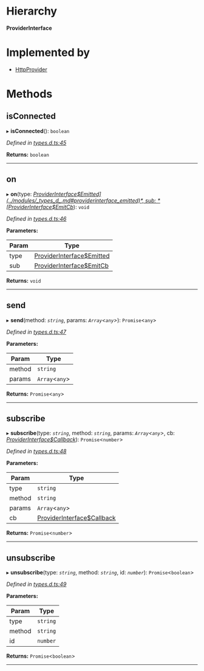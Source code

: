 

# Hierarchy

**ProviderInterface**

# Implemented by

* [HttpProvider](../classes/_http_index_.httpprovider.md)

# Methods

<a id="isconnected"></a>

##  isConnected

▸ **isConnected**(): `boolean`

*Defined in [types.d.ts:45](https://github.com/polkadot-js/api/blob/c7cd9cd/packages/api-provider/src/types.d.ts#L45)*

**Returns:** `boolean`

___
<a id="on"></a>

##  on

▸ **on**(type: *[ProviderInterface$Emitted](../modules/_types_d_.md#providerinterface_emitted)*, sub: *[ProviderInterface$EmitCb](../modules/_types_d_.md#providerinterface_emitcb)*): `void`

*Defined in [types.d.ts:46](https://github.com/polkadot-js/api/blob/c7cd9cd/packages/api-provider/src/types.d.ts#L46)*

**Parameters:**

| Param | Type |
| ------ | ------ |
| type | [ProviderInterface$Emitted](../modules/_types_d_.md#providerinterface_emitted) |
| sub | [ProviderInterface$EmitCb](../modules/_types_d_.md#providerinterface_emitcb) |

**Returns:** `void`

___
<a id="send"></a>

##  send

▸ **send**(method: *`string`*, params: *`Array`<`any`>*): `Promise`<`any`>

*Defined in [types.d.ts:47](https://github.com/polkadot-js/api/blob/c7cd9cd/packages/api-provider/src/types.d.ts#L47)*

**Parameters:**

| Param | Type |
| ------ | ------ |
| method | `string` |
| params | `Array`<`any`> |

**Returns:** `Promise`<`any`>

___
<a id="subscribe"></a>

##  subscribe

▸ **subscribe**(type: *`string`*, method: *`string`*, params: *`Array`<`any`>*, cb: *[ProviderInterface$Callback](../modules/_types_d_.md#providerinterface_callback)*): `Promise`<`number`>

*Defined in [types.d.ts:48](https://github.com/polkadot-js/api/blob/c7cd9cd/packages/api-provider/src/types.d.ts#L48)*

**Parameters:**

| Param | Type |
| ------ | ------ |
| type | `string` |
| method | `string` |
| params | `Array`<`any`> |
| cb | [ProviderInterface$Callback](../modules/_types_d_.md#providerinterface_callback) |

**Returns:** `Promise`<`number`>

___
<a id="unsubscribe"></a>

##  unsubscribe

▸ **unsubscribe**(type: *`string`*, method: *`string`*, id: *`number`*): `Promise`<`boolean`>

*Defined in [types.d.ts:49](https://github.com/polkadot-js/api/blob/c7cd9cd/packages/api-provider/src/types.d.ts#L49)*

**Parameters:**

| Param | Type |
| ------ | ------ |
| type | `string` |
| method | `string` |
| id | `number` |

**Returns:** `Promise`<`boolean`>

___

